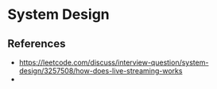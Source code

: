# System Design


## References
- https://leetcode.com/discuss/interview-question/system-design/3257508/how-does-live-streaming-works
- 

